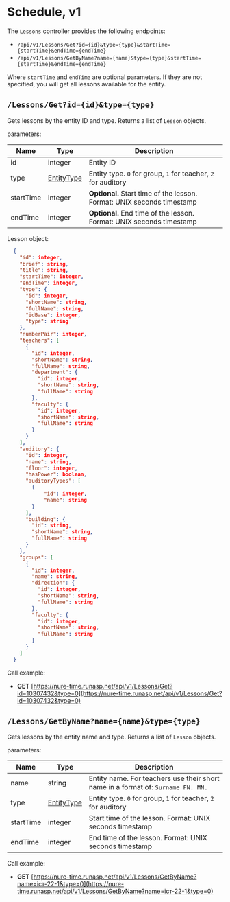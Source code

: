 # Schedule, v1

The `Lessons` controller provides the following endpoints:
* `/api/v1/Lessons/Get?id={id}&type={type}&startTime={startTime}&endTime={endTime}`
* `/api/v1/Lessons/GetByName?name={name}&type={type}&startTime={startTime}&endTime={endTime}`

Where `startTime` and `endTime` are optional parameters. If they are not specified, you will get all lessons available for the entity.

## `/Lessons/Get?id={id}&type={type}`
Gets lessons by the entity ID and type. Returns a list of `Lesson` objects.

parameters:

| Name      | Type   | Description                                                            |
|-----------|--------|------------------------------------------------------------------------|
| id        | integer| Entity ID                                                              |
| type      | [EntityType](https://github.com/music-soul1-1/NureTimetableAPI/blob/master/NureTimetableAPI/Types/EntityType.cs) | Entity type. `0` for group, `1` for teacher, `2` for auditory |
| startTime | integer| **Optional.** Start time of the lesson. Format: UNIX seconds timestamp               |
| endTime   | integer| **Optional.** End time of the lesson. Format: UNIX seconds timestamp                 |


Lesson object:
```json
  {
    "id": integer,
    "brief": string,
    "title": string,
    "startTime": integer,
    "endTime": integer,
    "type": {
      "id": integer,
      "shortName": string,
      "fullName": string,
      "idBase": integer,
      "type": string
    },
    "numberPair": integer,
    "teachers": [
      {
        "id": integer,
        "shortName": string,
        "fullName": string,
        "department": {
          "id": integer,
          "shortName": string,
          "fullName": string
        },
        "faculty": {
          "id": integer,
          "shortName": string,
          "fullName": string
        }
      }
    ],
    "auditory": {
      "id": integer,
      "name": string,
      "floor": integer,
      "hasPower": boolean,
      "auditoryTypes": [
        {
            "id": integer,
            "name": string
        }
      ],
      "building": {
        "id": string,
        "shortName": string,
        "fullName": string
      }
    },
    "groups": [
      {
        "id": integer,
        "name": string,
        "direction": {
          "id": integer,
          "shortName": string,
          "fullName": string
        },
        "faculty": {
          "id": integer,
          "shortName": string,
          "fullName": string
        }
      }
    ]
  }
```

Call example:

- **GET** [https://nure-time.runasp.net/api/v1/Lessons/Get?id=10307432&type=0](https://nure-time.runasp.net/api/v1/Lessons/Get?id=10307432&type=0)

## `/Lessons/GetByName?name={name}&type={type}`

Gets lessons by the entity name and type. Returns a list of `Lesson` objects.

parameters:

| Name      | Type   | Description                                                            |
|-----------|--------|------------------------------------------------------------------------|
| name      | string | Entity name. For teachers use their short name in a format of: `Surname FN. MN.` |
| type      | [EntityType](https://github.com/music-soul1-1/NureTimetableAPI/blob/master/NureTimetableAPI/Types/EntityType.cs) | Entity type. `0` for group, `1` for teacher, `2` for auditory |
| startTime | integer| Start time of the lesson. Format: UNIX seconds timestamp               |
| endTime   | integer| End time of the lesson. Format: UNIX seconds timestamp                 |


Call example:

- **GET** [https://nure-time.runasp.net/api/v1/Lessons/GetByName?name=іст-22-1&type=0](https://nure-time.runasp.net/api/v1/Lessons/GetByName?name=іст-22-1&type=0)
